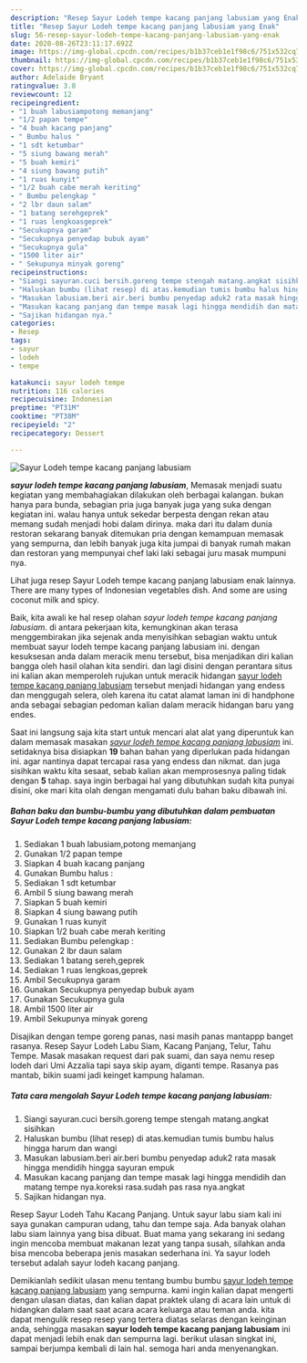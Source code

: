 ```yaml
---
description: "Resep Sayur Lodeh tempe kacang panjang labusiam yang Enak"
title: "Resep Sayur Lodeh tempe kacang panjang labusiam yang Enak"
slug: 56-resep-sayur-lodeh-tempe-kacang-panjang-labusiam-yang-enak
date: 2020-08-26T23:11:17.692Z
image: https://img-global.cpcdn.com/recipes/b1b37ceb1e1f98c6/751x532cq70/sayur-lodeh-tempe-kacang-panjang-labusiam-foto-resep-utama.jpg
thumbnail: https://img-global.cpcdn.com/recipes/b1b37ceb1e1f98c6/751x532cq70/sayur-lodeh-tempe-kacang-panjang-labusiam-foto-resep-utama.jpg
cover: https://img-global.cpcdn.com/recipes/b1b37ceb1e1f98c6/751x532cq70/sayur-lodeh-tempe-kacang-panjang-labusiam-foto-resep-utama.jpg
author: Adelaide Bryant
ratingvalue: 3.8
reviewcount: 12
recipeingredient:
- "1 buah labusiampotong memanjang"
- "1/2 papan tempe"
- "4 buah kacang panjang"
- " Bumbu halus "
- "1 sdt ketumbar"
- "5 siung bawang merah"
- "5 buah kemiri"
- "4 siung bawang putih"
- "1 ruas kunyit"
- "1/2 buah cabe merah keriting"
- " Bumbu pelengkap "
- "2 lbr daun salam"
- "1 batang serehgeprek"
- "1 ruas lengkoasgeprek"
- "Secukupnya garam"
- "Secukupnya penyedap bubuk ayam"
- "Secukupnya gula"
- "1500 liter air"
- " Sekupunya minyak goreng"
recipeinstructions:
- "Siangi sayuran.cuci bersih.goreng tempe stengah matang.angkat sisihkan"
- "Haluskan bumbu (lihat resep) di atas.kemudian tumis bumbu halus hingga harum dan wangi"
- "Masukan labusiam.beri air.beri bumbu penyedap aduk2 rata masak hingga mendidih hingga sayuran empuk"
- "Masukan kacang panjang dan tempe masak lagi hingga mendidih dan matang tempe nya.koreksi rasa.sudah pas rasa nya.angkat"
- "Sajikan hidangan nya."
categories:
- Resep
tags:
- sayur
- lodeh
- tempe

katakunci: sayur lodeh tempe 
nutrition: 116 calories
recipecuisine: Indonesian
preptime: "PT31M"
cooktime: "PT38M"
recipeyield: "2"
recipecategory: Dessert

---
```



![Sayur Lodeh tempe kacang panjang labusiam](https://img-global.cpcdn.com/recipes/b1b37ceb1e1f98c6/751x532cq70/sayur-lodeh-tempe-kacang-panjang-labusiam-foto-resep-utama.jpg)

<b><i>sayur lodeh tempe kacang panjang labusiam</i></b>, Memasak menjadi suatu kegiatan yang membahagiakan dilakukan oleh berbagai kalangan. bukan hanya para bunda, sebagian pria juga banyak juga yang suka dengan kegiatan ini. walau hanya untuk sekedar berpesta dengan rekan atau memang sudah menjadi hobi dalam dirinya. maka dari itu dalam dunia restoran sekarang banyak ditemukan pria dengan kemampuan memasak yang sempurna, dan lebih banyak juga kita jumpai di banyak rumah makan dan restoran yang mempunyai chef laki laki sebagai juru masak mumpuni nya.

Lihat juga resep Sayur Lodeh tempe kacang panjang labusiam enak lainnya. There are many types of Indonesian vegetables dish. And some are using coconut milk and spicy.

Baik, kita awali ke hal resep olahan <i>sayur lodeh tempe kacang panjang labusiam</i>. di antara pekerjaan kita, kemungkinan akan terasa menggembirakan jika sejenak anda menyisihkan sebagian waktu untuk membuat sayur lodeh tempe kacang panjang labusiam ini. dengan kesuksesan anda dalam meracik menu tersebut, bisa menjadikan diri kalian bangga oleh hasil olahan kita sendiri. dan lagi disini dengan perantara situs ini kalian akan memperoleh rujukan untuk meracik hidangan <u>sayur lodeh tempe kacang panjang labusiam</u> tersebut menjadi hidangan yang endess dan menggugah selera, oleh karena itu catat alamat laman ini di handphone anda sebagai sebagian pedoman kalian dalam meracik hidangan baru yang endes.


Saat ini langsung saja kita start untuk mencari alat alat yang diperuntuk kan dalam memasak masakan <u><i>sayur lodeh tempe kacang panjang labusiam</i></u> ini. setidaknya bisa disiapkan <b>19</b> bahan bahan yang diperlukan pada hidangan ini. agar nantinya dapat tercapai rasa yang endess dan nikmat. dan juga sisihkan waktu kita sesaat, sebab kalian akan memprosesnya paling tidak dengan <b>5</b> tahap. saya ingin berbagai hal yang dibutuhkan sudah kita punyai disini, oke mari kita olah dengan mengamati dulu bahan baku dibawah ini.

<!--inarticleads1-->

##### Bahan baku dan bumbu-bumbu yang dibutuhkan dalam pembuatan Sayur Lodeh tempe kacang panjang labusiam:

1. Sediakan 1 buah labusiam,potong memanjang
1. Gunakan 1/2 papan tempe
1. Siapkan 4 buah kacang panjang
1. Gunakan  Bumbu halus :
1. Sediakan 1 sdt ketumbar
1. Ambil 5 siung bawang merah
1. Siapkan 5 buah kemiri
1. Siapkan 4 siung bawang putih
1. Gunakan 1 ruas kunyit
1. Siapkan 1/2 buah cabe merah keriting
1. Sediakan  Bumbu pelengkap :
1. Gunakan 2 lbr daun salam
1. Sediakan 1 batang sereh,geprek
1. Sediakan 1 ruas lengkoas,geprek
1. Ambil Secukupnya garam
1. Gunakan Secukupnya penyedap bubuk ayam
1. Gunakan Secukupnya gula
1. Ambil 1500 liter air
1. Ambil  Sekupunya minyak goreng


Disajikan dengan tempe goreng panas, nasi masih panas mantappp banget rasanya. Resep Sayur Lodeh Labu Siam, Kacang Panjang, Telur, Tahu Tempe. Masak masakan request dari pak suami, dan saya nemu resep lodeh dari Umi Azzalia tapi saya skip ayam, diganti tempe. Rasanya pas mantab, bikin suami jadi keinget kampung halaman. 

<!--inarticleads2-->

##### Tata cara mengolah Sayur Lodeh tempe kacang panjang labusiam:

1. Siangi sayuran.cuci bersih.goreng tempe stengah matang.angkat sisihkan
1. Haluskan bumbu (lihat resep) di atas.kemudian tumis bumbu halus hingga harum dan wangi
1. Masukan labusiam.beri air.beri bumbu penyedap aduk2 rata masak hingga mendidih hingga sayuran empuk
1. Masukan kacang panjang dan tempe masak lagi hingga mendidih dan matang tempe nya.koreksi rasa.sudah pas rasa nya.angkat
1. Sajikan hidangan nya.


Resep Sayur Lodeh Tahu Kacang Panjang. Untuk sayur labu siam kali ini saya gunakan campuran udang, tahu dan tempe saja. Ada banyak olahan labu siam lainnya yang bisa dibuat. Buat mama yang sekarang ini sedang ingin mencoba membuat makanan lezat yang tanpa susah, silahkan anda bisa mencoba beberapa jenis masakan sederhana ini. Ya sayur lodeh tersebut adalah sayur lodeh kacang panjang. 

Demikianlah sedikit ulasan menu tentang bumbu bumbu <u>sayur lodeh tempe kacang panjang labusiam</u> yang sempurna. kami ingin kalian dapat mengerti dengan ulasan diatas, dan kalian dapat praktek ulang di acara lain untuk di hidangkan dalam saat saat acara acara keluarga atau teman anda. kita dapat mengulik resep resep yang tertera diatas selaras dengan keinginan anda, sehingga masakan <b>sayur lodeh tempe kacang panjang labusiam</b> ini dapat menjadi lebih enak dan sempurna lagi. berikut ulasan singkat ini, sampai berjumpa kembali di lain hal. semoga hari anda menyenangkan.
